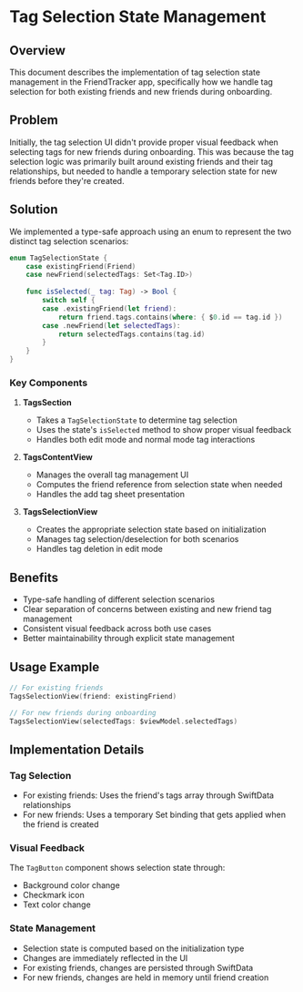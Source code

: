 # Tag Selection State Management

## Overview
This document describes the implementation of tag selection state management in the FriendTracker app, specifically how we handle tag selection for both existing friends and new friends during onboarding.

## Problem
Initially, the tag selection UI didn't provide proper visual feedback when selecting tags for new friends during onboarding. This was because the tag selection logic was primarily built around existing friends and their tag relationships, but needed to handle a temporary selection state for new friends before they're created.

## Solution
We implemented a type-safe approach using an enum to represent the two distinct tag selection scenarios:

```swift
enum TagSelectionState {
    case existingFriend(Friend)
    case newFriend(selectedTags: Set<Tag.ID>)
    
    func isSelected(_ tag: Tag) -> Bool {
        switch self {
        case .existingFriend(let friend):
            return friend.tags.contains(where: { $0.id == tag.id })
        case .newFriend(let selectedTags):
            return selectedTags.contains(tag.id)
        }
    }
}
```

### Key Components

1. **TagsSection**
   - Takes a `TagSelectionState` to determine tag selection
   - Uses the state's `isSelected` method to show proper visual feedback
   - Handles both edit mode and normal mode tag interactions

2. **TagsContentView**
   - Manages the overall tag management UI
   - Computes the friend reference from selection state when needed
   - Handles the add tag sheet presentation

3. **TagsSelectionView**
   - Creates the appropriate selection state based on initialization
   - Manages tag selection/deselection for both scenarios
   - Handles tag deletion in edit mode

## Benefits
- Type-safe handling of different selection scenarios
- Clear separation of concerns between existing and new friend tag management
- Consistent visual feedback across both use cases
- Better maintainability through explicit state management

## Usage Example
```swift
// For existing friends
TagsSelectionView(friend: existingFriend)

// For new friends during onboarding
TagsSelectionView(selectedTags: $viewModel.selectedTags)
```

## Implementation Details

### Tag Selection
- For existing friends: Uses the friend's tags array through SwiftData relationships
- For new friends: Uses a temporary Set<Tag> binding that gets applied when the friend is created

### Visual Feedback
The `TagButton` component shows selection state through:
- Background color change
- Checkmark icon
- Text color change

### State Management
- Selection state is computed based on the initialization type
- Changes are immediately reflected in the UI
- For existing friends, changes are persisted through SwiftData
- For new friends, changes are held in memory until friend creation 